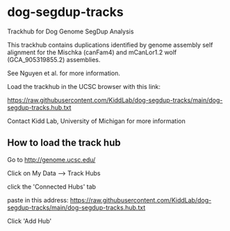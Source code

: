 # dog-segdup-tracks
Trackhub for Dog Genome SegDup Analysis

This trackhub contains duplications identified by genome assembly self alignment
for the Mischka (canFam4) and mCanLor1.2 wolf (GCA_905319855.2) assemblies.


See Nguyen et al. for more information.


Load the trackhub in the UCSC browser with this link:

https://raw.githubusercontent.com/KiddLab/dog-segdup-tracks/main/dog-segdup-tracks.hub.txt


Contact Kidd Lab, University of Michigan for more information

## How to load the track hub

Go to http://genome.ucsc.edu/

Click on My Data --> Track Hubs

click the 'Connected Hubs' tab
 
paste in this address: https://raw.githubusercontent.com/KiddLab/dog-segdup-tracks/main/dog-segdup-tracks.hub.txt

Click 'Add Hub'
